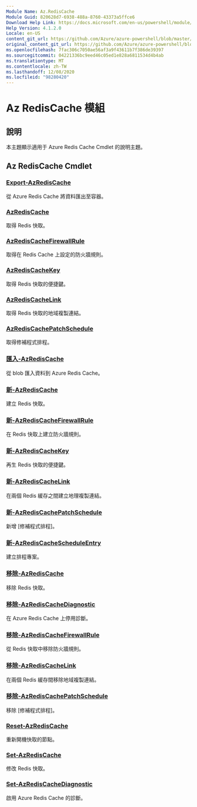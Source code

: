 ```yaml
---
Module Name: Az.RedisCache
Module Guid: 820628d7-6938-488a-8760-43373a5ffce6
Download Help Link: https://docs.microsoft.com/en-us/powershell/module/az.rediscache
Help Version: 4.1.2.0
Locale: en-US
content_git_url: https://github.com/Azure/azure-powershell/blob/master/src/RedisCache/RedisCache/help/Az.RedisCache.md
original_content_git_url: https://github.com/Azure/azure-powershell/blob/master/src/RedisCache/RedisCache/help/Az.RedisCache.md
ms.openlocfilehash: 7fac306c7050ae56af3a9f43611b7f386de39397
ms.sourcegitcommit: 04221336bc9eed46c05ed1e828a6811534d4b4ab
ms.translationtype: MT
ms.contentlocale: zh-TW
ms.lasthandoff: 12/08/2020
ms.locfileid: "98280420"
---
```

# Az RedisCache 模組
## 說明
本主題顯示適用于 Azure Redis Cache Cmdlet 的說明主題。

## Az RedisCache Cmdlet
### [Export-AzRedisCache](Export-AzRedisCache.md)
從 Azure Redis Cache 將資料匯出至容器。

### [AzRedisCache](Get-AzRedisCache.md)
取得 Redis 快取。

### [AzRedisCacheFirewallRule](Get-AzRedisCacheFirewallRule.md)
取得在 Redis Cache 上設定的防火牆規則。

### [AzRedisCacheKey](Get-AzRedisCacheKey.md)
取得 Redis 快取的便捷鍵。

### [AzRedisCacheLink](Get-AzRedisCacheLink.md)
取得 Redis 快取的地域複製連結。

### [AzRedisCachePatchSchedule](Get-AzRedisCachePatchSchedule.md)
取得修補程式排程。

### [匯入-AzRedisCache](Import-AzRedisCache.md)
從 blob 匯入資料到 Azure Redis Cache。

### [新-AzRedisCache](New-AzRedisCache.md)
建立 Redis 快取。

### [新-AzRedisCacheFirewallRule](New-AzRedisCacheFirewallRule.md)
在 Redis 快取上建立防火牆規則。

### [新-AzRedisCacheKey](New-AzRedisCacheKey.md)
再生 Redis 快取的便捷鍵。

### [新-AzRedisCacheLink](New-AzRedisCacheLink.md)
在兩個 Redis 緩存之間建立地理複製連結。

### [新-AzRedisCachePatchSchedule](New-AzRedisCachePatchSchedule.md)
新增 [修補程式排程]。

### [新-AzRedisCacheScheduleEntry](New-AzRedisCacheScheduleEntry.md)
建立排程專案。

### [移除-AzRedisCache](Remove-AzRedisCache.md)
移除 Redis 快取。

### [移除-AzRedisCacheDiagnostic](Remove-AzRedisCacheDiagnostic.md)
在 Azure Redis Cache 上停用診斷。

### [移除-AzRedisCacheFirewallRule](Remove-AzRedisCacheFirewallRule.md)
從 Redis 快取中移除防火牆規則。

### [移除-AzRedisCacheLink](Remove-AzRedisCacheLink.md)
在兩個 Redis 緩存間移除地域複製連結。

### [移除-AzRedisCachePatchSchedule](Remove-AzRedisCachePatchSchedule.md)
移除 [修補程式排程]。

### [Reset-AzRedisCache](Reset-AzRedisCache.md)
重新開機快取的節點。

### [Set-AzRedisCache](Set-AzRedisCache.md)
修改 Redis 快取。

### [Set-AzRedisCacheDiagnostic](Set-AzRedisCacheDiagnostic.md)
啟用 Azure Redis Cache 的診斷。

